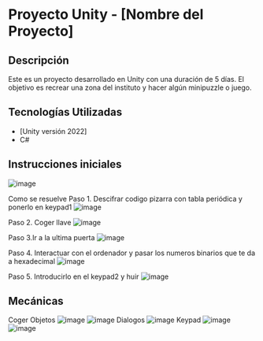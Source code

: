 # Proyecto Unity - [Nombre del Proyecto]

## Descripción

Este es un proyecto desarrollado en Unity con una duración de 5 días. El objetivo es recrear una zona del instituto y hacer algún minipuzzle o juego.  

## Tecnologías Utilizadas

- [Unity versión 2022]  
- C#   

## Instrucciones iniciales
![image](https://github.com/user-attachments/assets/c6665352-cc68-45bb-8652-eeb80864c9ae)

Como se resuelve
Paso 1. Descifrar codigo pizarra con tabla periódica y ponerlo en keypad1
![image](https://github.com/user-attachments/assets/f4239491-1aa8-430a-a078-c6b0d703bb59)

Paso 2. Coger llave
![image](https://github.com/user-attachments/assets/b0b6b500-a4ee-459d-8073-b45643c85d8f)

Paso 3.Ir a la ultima puerta
![image](https://github.com/user-attachments/assets/b15e3a76-29c3-475d-bce4-64138428fa0f)

Paso 4. Interactuar con el ordenador y pasar los numeros binarios que te da a hexadecimal 
![image](https://github.com/user-attachments/assets/2f0ddb90-84f3-498d-801b-b1c46b075a2c)

Paso 5. Introducirlo en el keypad2 y huir
![image](https://github.com/user-attachments/assets/f935976a-5919-4cc5-880f-3eaad008fc4c)


## Mecánicas
Coger Objetos
![image](https://github.com/user-attachments/assets/e429c2ad-851f-4da0-91f8-3e94b8f35316)
![image](https://github.com/user-attachments/assets/af97ea96-7109-4f9a-b4b0-ad21dc27b7a1)
Dialogos
![image](https://github.com/user-attachments/assets/288d2c8b-cdee-4055-9c5c-73e20edcac63)
Keypad
![image](https://github.com/user-attachments/assets/5783c476-1c04-4247-a85d-cab30d419a9d)
![image](https://github.com/user-attachments/assets/410e6e18-0b2f-48a9-8fac-b09b8aebdb64)
